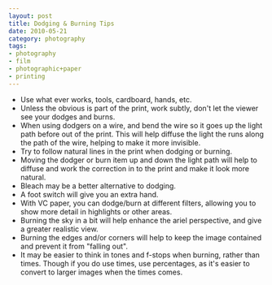 ```yaml
---
layout: post
title: Dodging & Burning Tips
date: 2010-05-21
category: photography
tags:
- photography
- film
- photographic+paper
- printing
---
```


*   Use what ever works, tools, cardboard, hands, etc.
*   Unless the obvious is part of the print, work subtly, don't let the viewer see your dodges and burns.
*   When using dodgers on a wire, and bend the wire so it goes up the light path before out of the print. This will help diffuse the light the runs along the path of the wire, helping to make it more invisible.
*   Try to follow natural lines in the print when dodging or burning.
*   Moving the dodger or burn item up and down the light path will help to diffuse and work the correction in to the print and make it look more natural.
*   Bleach may be a better alternative to dodging.
*   A foot switch will give you an extra hand.
*   With VC paper, you can dodge/burn at different filters, allowing you to show more detail in highlights or other areas.
*   Burning the sky in a bit will help enhance the ariel perspective, and give a greater realistic view.
*   Burning the edges and/or corners will help to keep the image contained and prevent it from "falling out".
*   It may be easier to think in tones and f-stops when burning, rather than times.  Though if you do use times, use percentages, as it's easier to convert to larger images when the times comes.
